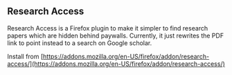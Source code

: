 Research Access
------------------

Research Access is a Firefox plugin to make it simpler to find research papers
which are hidden behind paywalls. Currently, it just rewrites the PDF link to
point instead to a search on Google scholar.

Install from [https://addons.mozilla.org/en-US/firefox/addon/research-access/](https://addons.mozilla.org/en-US/firefox/addon/research-access/)
